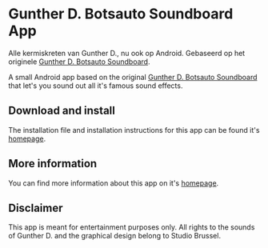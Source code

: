 Gunther D. Botsauto Soundboard App
==================================

Alle kermiskreten van Gunther D., nu ook op Android. Gebaseerd op het originele [Gunther D. Botsauto Soundboard](http://www.stubru.be/programmas/guntherd/hetguntherdbotsautosoundboard).

A small Android app based on the original [Gunther D. Botsauto Soundboard](http://www.stubru.be/programmas/guntherd/hetguntherdbotsautosoundboard) that let's you sound out all it's famous sound effects.

Download and install
--------

The installation file and installation instructions for this app can be found it's [homepage](http://maartendecat.be/home/projects/gunther-d-botsauto-soundboard-app/).

More information
---------------------------------

You can find more information about this app on it's [homepage](http://maartendecat.be/home/projects/gunther-d-botsauto-soundboard-app/).

Disclaimer
----------

This app is meant for entertainment purposes only. All rights to the sounds of Gunther D. and the graphical design belong to Studio Brussel.
